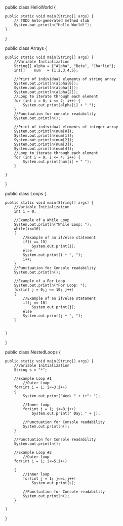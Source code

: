 
public class HelloWorld {

	public static void main(String[] args) {
		// TODO Auto-generated method stub
		System.out.println("Hello World!");
	}

}


public class Arrays {

	public static void main(String[] args) {
		//Variable Initialization
		String[] alpha = {"Alpha", "Beta", "Charlie"};
		int[] 	 num   = {1,2,3,4,5};
		
		//Print of individual elements of string array
		System.out.println(alpha[0]);
		System.out.println(alpha[1]);
		System.out.println(alpha[2]);
		//Loop to iterate through each element
		for (int i = 0; i <= 2; i++) {
            System.out.print(alpha[i] + " ");
        }
		//Punctuation for console readability
		System.out.println();
		
		//Print of individual elements of integer array
		System.out.println(num[0]);
		System.out.println(num[1]);
		System.out.println(num[2]);
		System.out.println(num[3]);
		System.out.println(num[4]);
		//Loop to iterate through each element
		for (int i = 0; i <= 4; i++) {
            System.out.print(num[i] + " ");
        }
		
	}

}


public class Loops {

	public static void main(String[] args) {
		//Variable Initialization
		int i = 0;
		
		//Example of a While Loop
		System.out.println("While Loop: ");
		while(i<=10)
		{
			//Example of an if/else statement
			if(i == 10)
				System.out.print(i);
			else
			System.out.print(i + ", ");
			i++;
		}
		//Punctuation for Console readability
		System.out.println();
		
		//Example of a For Loop
		System.out.println("For Loop: ");
		for(int j = 0;j <= 10; j++)
		{
			//Example of an if/else statement
			if(j == 10)
				System.out.print(j);
			else
			System.out.print(j + ", ");
		}

		
	}

}


public class NestedLoops {

	public static void main(String[] args) {
		//Variable Initialization
		String s = "*";
		
		//Example Loop #1
			//Outer Loop
		for(int i = 1; i<=3;i++) 
		{
			System.out.print("Week " + i+": ");
			
			//Inner loop
			for(int j = 1; j<=3;j++) 
				System.out.print(" Day: " + j);
			
			//Punctuation for Console readability
			System.out.println();
		}
		
		//Punctuation for Console readability
		System.out.println();
		
		//Example Loop #2
			//Outer loop
		for(int i = 1; i<=5;i++) 
		
		{		
			//Inner loop
			for(int j = 1; j<=i;j++) 
				System.out.print(s);
			
			//Punctuation for Console readability
			System.out.println();
		}
			
	}

}

